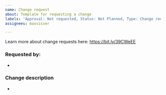 ```yaml
---
name: Change request
about: Template for requesting a change
labels: 'Approval: Not requested, Status: Not Planned, Type: Change request'
assignees: maxvisser

---
```


Learn more about change requests here: https://bit.ly/39CWeEE

### Requested by:
-

### Change description
-
